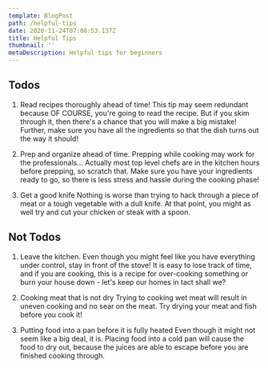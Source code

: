 ```yaml
---
template: BlogPost
path: /helpful-tips
date: 2020-11-24T07:08:53.137Z
title: Helpful Tips
thumbnail: ''
metaDescription: Helpful tips for beginners
---
```


## Todos

1. Read recipes thoroughly ahead of time!
This tip may seem redundant because OF COURSE, you're going to read the recipe. But if you skim through it, then there's a chance that you will make a big mistake! Further, make sure you have all the ingredients so that the dish turns out the way it should!

2. Prep and organize ahead of time.
Prepping while cooking may work for the professionals... Actually most top level chefs are in the kitchen hours before prepping, so scratch that. Make sure you have your ingredients ready to go, so there is less stress and hassle during the cooking phase!

3. Get a good knife
Nothing is worse than trying to hack through a piece of meat or a tough vegetable with a dull knife. At that point, you might as well try and cut your chicken or steak with a spoon.

## Not Todos

1. Leave the kitchen.
Even though you might feel like you have everything under control, stay in front of the stove! It is easy to lose track of time, and if you are cooking, this is a recipe for over-cooking something or burn your house down - let's keep our homes in tact shall we?

2. Cooking meat that is not dry
Trying to cooking wet meat will result in uneven cooking and no sear on the meat. Try drying your meat and fish before you cook it!

3. Putting food into a pan before it is fully heated
Even though it might not seem like a big deal, it is. Placing food into a cold pan will cause the food to dry out, because the juices are able to escape before you are finished cooking through.
